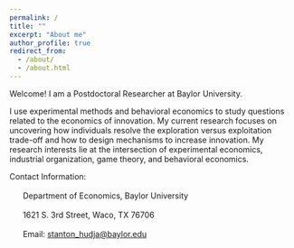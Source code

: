 ```yaml
---
permalink: /
title: ""
excerpt: "About me"
author_profile: true
redirect_from: 
  - /about/
  - /about.html
---
```


<p></p>

Welcome! I am a Postdoctoral Researcher at Baylor University. 

I use experimental methods and behavioral economics to study questions related to the economics of innovation. My current research focuses on uncovering how individuals resolve the exploration versus exploitation trade-off and how to design mechanisms to increase innovation. My research interests lie at the intersection of experimental economics, industrial organization, game theory, and behavioral economics.


Contact Information: <br /> <br />
&nbsp; &nbsp; &nbsp; Department of Economics, Baylor University <br />  <br /> 
&nbsp; &nbsp; &nbsp; 1621 S. 3rd Street, Waco, TX 76706 <br />  <br /> 
&nbsp; &nbsp; &nbsp; Email: stanton_hudja@baylor.edu <br /> <br /> 

